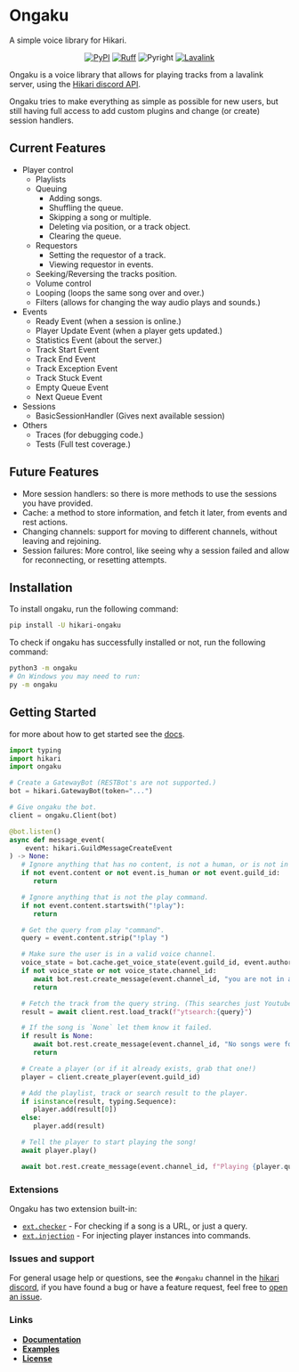 # Ongaku
A simple voice library for Hikari.

<div align="center">

[![PyPI](https://img.shields.io/pypi/v/hikari-ongaku)](https://pypi.org/project/hikari-ongaku)
[![Ruff](https://img.shields.io/endpoint?url=https://raw.githubusercontent.com/charliermarsh/ruff/main/assets/badge/v1.json)](https://github.com/charliermarsh/ruff)
![Pyright](https://badgen.net/badge/Pyright/strict/2A6DB2)
[![Lavalink](https://badgen.net/badge/Lavalink/V4/ff624a)](https://lavalink.dev/)

</div>

Ongaku is a voice library that allows for playing tracks from a lavalink server, using the [Hikari discord API](https://hikari-py.dev/).

Ongaku tries to make everything as simple as possible for new users, but still having full access to add custom plugins and change (or create) session handlers.

## Current Features

- Player control
   - Playlists
   - Queuing
      - Adding songs.
      - Shuffling the queue.
      - Skipping a song or multiple.
      - Deleting via position, or a track object.
      - Clearing the queue.
   - Requestors
      - Setting the requestor of a track.
      - Viewing requestor in events.
   - Seeking/Reversing the tracks position.
   - Volume control
   - Looping (loops the same song over and over.)
   - Filters (allows for changing the way audio plays and sounds.)
- Events
   - Ready Event (when a session is online.)
   - Player Update Event (when a player gets updated.)
   - Statistics Event (about the server.)
   - Track Start Event
   - Track End Event
   - Track Exception Event
   - Track Stuck Event
   - Empty Queue Event
   - Next Queue Event
- Sessions
   - BasicSessionHandler (Gives next available session)
- Others
   - Traces (for debugging code.)
   - Tests (Full test coverage.)

## Future Features

- More session handlers: so there is more methods to use the sessions you have provided.
- Cache: a method to store information, and fetch it later, from events and rest actions.
- Changing channels: support for moving to different channels, without leaving and rejoining.
- Session failures: More control, like seeing why a session failed and allow for reconnecting, or resetting attempts.

## Installation

To install ongaku, run the following command:

```sh
pip install -U hikari-ongaku
```

To check if ongaku has successfully installed or not, run the following command:

```sh
python3 -m ongaku
# On Windows you may need to run:
py -m ongaku
```

## Getting Started

for more about how to get started see the [docs](https://ongaku.mplaty.com/gs/).

```py
import typing
import hikari
import ongaku

# Create a GatewayBot (RESTBot's are not supported.)
bot = hikari.GatewayBot(token="...")

# Give ongaku the bot.
client = ongaku.Client(bot)

@bot.listen()
async def message_event(
    event: hikari.GuildMessageCreateEvent
) -> None:
   # Ignore anything that has no content, is not a human, or is not in a guild.
   if not event.content or not event.is_human or not event.guild_id:
      return

   # Ignore anything that is not the play command.
   if not event.content.startswith("!play"):
      return

   # Get the query from play "command".
   query = event.content.strip("!play ")

   # Make sure the user is in a valid voice channel.
   voice_state = bot.cache.get_voice_state(event.guild_id, event.author.id)
   if not voice_state or not voice_state.channel_id:
      await bot.rest.create_message(event.channel_id, "you are not in a voice channel.", reply=event.message)
      return

   # Fetch the track from the query string. (This searches just Youtube.)
   result = await client.rest.load_track(f"ytsearch:{query}")

   # If the song is `None` let them know it failed.
   if result is None:
      await bot.rest.create_message(event.channel_id, "No songs were found.", reply=event.message)
      return

   # Create a player (or if it already exists, grab that one!)
   player = client.create_player(event.guild_id)

   # Add the playlist, track or search result to the player.
   if isinstance(result, typing.Sequence):
      player.add(result[0])
   else:
      player.add(result)

   # Tell the player to start playing the song!
   await player.play()

   await bot.rest.create_message(event.channel_id, f"Playing {player.queue[0].info.title}", reply=event.message)
```

### Extensions

Ongaku has two extension built-in:

- [`ext.checker`](https://ongaku.mplaty.com/ext/checker/) - For checking if a song is a URL, or just a query.
- [`ext.injection`](https://ongaku.mplaty.com/ext/injection/) - For injecting player instances into commands.

### Issues and support

For general usage help or questions, see the `#ongaku` channel in the [hikari discord](https://discord.gg/hikari), if you have found a bug or have a feature request, feel free to [open an issue](https://github.com/hikari-ongaku/hikari-ongaku/issues/new).

### Links

- [**Documentation**](https://ongaku.mplaty.com)
- [**Examples**](https://github.com/hikari-ongaku/hikari-ongaku/tree/main/examples)
- [**License**](https://github.com/hikari-ongaku/hikari-ongaku/blob/main/LICENSE)
